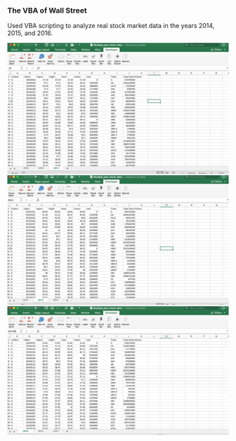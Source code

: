 ### The VBA of Wall Street

Used VBA scripting to analyze real stock market data in the years 2014, 2015, and 2016.

![2014](Images/2014.png)
![2015](Images/2015.png)
![2016](Images/2016.png)